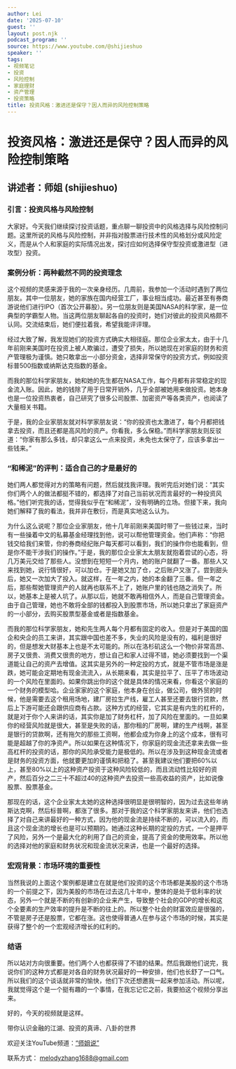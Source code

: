 ```yaml
---
author: Lei
date: '2025-07-10'
guest: ''
layout: post.njk
podcast_program: ''
source: https://www.youtube.com/@shijieshuo
speaker: ''
tags:
- 视频笔记
- 投资
- 风险控制
- 家庭理财
- 资产管理
- 投资策略
title: 投资风格：激进还是保守？因人而异的风险控制策略
---
```


# 投资风格：激进还是保守？因人而异的风险控制策略

## 讲述者：师姐 (shijieshuo)

### 引言：投资风格与风险控制

大家好。今天我们继续探讨投资话题，重点聊一聊投资中的风格选择与风险控制问题。这里所说的风格与风险控制，并非指对股票进行技术性的风格划分或风险定义，而是从个人和家庭的实际情况出发，探讨应如何选择保守型投资或激进型（进攻型）投资。

### 案例分析：两种截然不同的投资理念

这个视频的灵感来源于我的一次亲身经历。几周前，我参加一个活动时遇到了两位朋友。其中一位朋友，她的家族在国内经营工厂，事业相当成功。最近甚至有券商游说他们进行IPO（首次公开募股）。另一位朋友则是美国NASA的科学家，是一位典型的学霸型人物。当这两位朋友聊起各自的投资时，她们对彼此的投资风格颇不认同。交流结束后，她们便拉着我，希望我能评评理。

经过大致了解，我发现她们的投资方式确实大相径庭。那位企业家太太，由于十几年前刚来美国时在投资上被人欺骗过，遭受了损失，所以她现在对家庭的财务和资产管理极为谨慎。她只敢拿出一小部分资金，选择非常保守的投资方式，例如投资标普500指数或纳斯达克指数的基金。

而我的那位科学家朋友，她和她的先生都在NASA工作，每个月都有非常稳定的现金流入账。因此，她的钱除了用于日常开销外，几乎全部被她用来做投资。她本身也是一位投资热衷者，自己研究了很多公司股票、加密资产等各类资产，也阅读了大量相关书籍。

于是，我的企业家朋友就对科学家朋友说：“你的投资也太激进了，每个月都把钱拿去投资，而且还都是高风险的资产。你看我，多么保稳。”而科学家朋友则反驳道：“你家有那么多钱，却只拿这么一点来投资，未免也太保守了，应该多拿出一些钱来。”

### “和稀泥”的评判：适合自己的才是最好的

她们两人都觉得对方的策略有问题，然后就找我评理。我听完后对她们说：“其实你们两个人的做法都挺不错的，都选择了对自己当前状况而言最好的一种投资风格。”他们听完我的话，觉得我似乎在“和稀泥”，没有明确的立场。但接下来，我向她们解释了我的看法，我并非在敷衍，而是真实地这么认为。

为什么这么说呢？那位企业家朋友，他十几年前刚来美国时带了一些钱过来，当时有一些操着中文的私募基金经理找到他，说可以帮他管理资金。他们声称：“你把钱交给我们来管，你的券商经纪账户每天都可以看到，我们的操作你也能看到，但是你不能干涉我们的操作。”于是，我的那位企业家太太朋友就抱着尝试的心态，将几万美元交给了那些人。没想到在短短一个月内，她的账户就翻了一番。那些人又来找到她，说行情很好，可以加仓。于是她又加了仓，之后账户又涨了。尝到甜头后，她又一次加大了投入。就这样，在一年之内，她的本金翻了三番。但一年之后，那些帮她管理资产的人就再也联系不上了，她账户里的钱也随之消失了。所以，她基本上是被人坑了。从那以后，她就不敢再相信外人，而是自己管理资金。由于自己管理，她也不敢将全部的钱都投入到股票市场，所以她只拿出了家庭资产的一小部分，去购买股票型基金或者是指数基金。

而我的那位科学家朋友，她和先生两人每个月都有固定的收入。但是对于美国的国企和央企的员工来讲，其实跟中国也差不多，失业的风险是没有的，福利是很好的，但是想发大财基本上也是不太可能的。所以在洛杉矶这么一个物价非常高昂、房子又很贵、消费又很贵的地方，想让自己和家人过得不错，她必须要找到一个渠道能让自己的资产去增值。这其实是另外的一种定投的方式，就是不管市场是涨是跌，她可能会定期地有现金流流入，从长期来看，其实是拉平了、压平了市场波动的一个风险在里面的。如果你跳出你的这个就是具体的情况来看，你看这个家庭的一个财务的模型哈。企业家家的这个家庭，他本身在创业，做公司，做外贸的时候，他是需要去这个租用场地，建厂房拉生产线，雇工人甚至还要去银行贷款，然后上下游可能还会跟供应商有占款。这种方式的经营，它其实是有内生的杠杆的，就是对于你个人来讲的话，其实你是加了财务杠杆，加了风险在里面的。一旦如果你的经营风险就是很大，甚至是失败的话，那你租的厂房啊，建的生产线啊，甚至是银行的贷款啊，还有拖欠的那些工资啊，他都会成为你身上的这个成本，很有可能是超越了你的净资产。所以如果在这种情况下，你家庭的现金流还拿来去做一些高杠杆的投资的话，那你的风险承受能力是极低的。所以在涉及到这种现金流或者是财务的投资方面，他就要更加的谨慎和把稳了。甚至我建议他们要把60%以上，甚至80%以上的这种资产投资于这种风险较低的，而且流动性比较好的资产，然后百分之二三十不超过40的这种资产去投资一些高收益的资产，比如说像股票、股票基金。

那现在的话，这个企业家太太她的这种选择很明显是很明智的，因为过去这些年纳斯达克啊，然后标普啊，都涨了很多。那对于我的这个科学家朋友来讲，他们也选择了对自己来讲最好的一种方式，因为他的现金流是持续不断的，可以流入的，而且这个现金流的增长也是可以预期的。她通过这种长期的定投的方式，一个是押平了风险，另外一个是最大化的利用了自己的资金，提高了资金的使用效率。所以他的选择对他的家庭和财务状况和现金流状况来讲，也是一个最好的选择。

### 宏观背景：市场环境的重要性

当然我说的上面这个案例都是建立在就是他们投资的这个市场都是美股的这个市场的一个前提之下，因为美股的市场在过去这几十年中，整体的是处于低利率的状态，另外一个就是不断的有创新的企业来产生，导致整个社会的GDP的增长和这个全要素的生产效率的提升是不断的往上的。所以整个社会的财富效应是很强的，不管是房子还是股票，它都在涨。这也使得普通人在参与这个市场的时候，其实是获得了整个的一个宏观经济增长的红利的。

### 结语

所以站对方向很重要。他们两个人也都获得了不错的结果。然后我跟他们说完，我说你们的这种方式都是对各自的财务状况最好的一种安排，他们也长舒了一口气。所以我们的这个谈话就非常的愉快，他们下次还想邀我一起来参加活动。所以呢，我就觉得这个是一个挺有趣的一个事情，在我忘记它之前，我要拍这个视频分享出来。

好的，今天的视频就是这样。

带你认识金融的江湖、投资的真谛、八卦的世界

欢迎关注YouTube频道：<a href="https://www.youtube.com/@shijieshuo"
target="_blank">“师姐说”</a>

联系方式： melodyzhang1688@gmail.com
